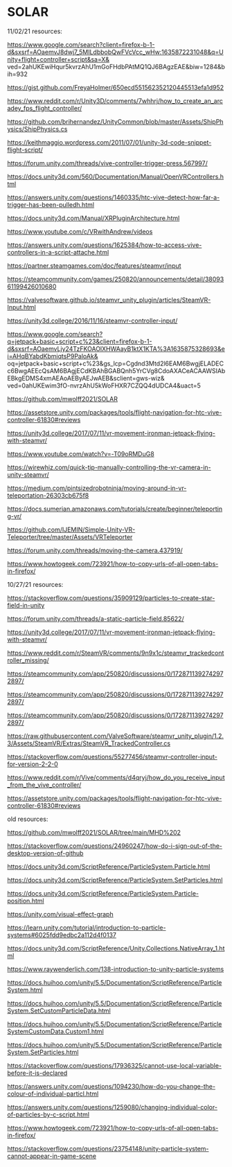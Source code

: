 # SOLAR

11/02/21 resources: 

https://www.google.com/search?client=firefox-b-1-d&sxsrf=AOaemvJ8dwj7_5MILdbbobQwFVcVcc_wHw:1635872231048&q=Unity+flight+controller+script&sa=X&
ved=2ahUKEwiHqur5kvrzAhU1mGoFHdbPAtMQ1QJ6BAgzEAE&biw=1284&bih=932

https://gist.github.com/FreyaHolmer/650ecd551562352120445513efa1d952

https://www.reddit.com/r/Unity3D/comments/7whhrj/how_to_create_an_arcadey_fps_flight_controller/

https://github.com/brihernandez/UnityCommon/blob/master/Assets/ShipPhysics/ShipPhysics.cs

https://keithmaggio.wordpress.com/2011/07/01/unity-3d-code-snippet-flight-script/

https://forum.unity.com/threads/vive-controller-trigger-press.567997/

https://docs.unity3d.com/560/Documentation/Manual/OpenVRControllers.html

https://answers.unity.com/questions/1460335/htc-vive-detect-how-far-a-trigger-has-been-pulledh.html

https://docs.unity3d.com/Manual/XRPluginArchitecture.html

https://www.youtube.com/c/VRwithAndrew/videos

https://answers.unity.com/questions/1625384/how-to-access-vive-controllers-in-a-script-attache.html

https://partner.steamgames.com/doc/features/steamvr/input

https://steamcommunity.com/games/250820/announcements/detail/3809361199426010680

https://valvesoftware.github.io/steamvr_unity_plugin/articles/SteamVR-Input.html

https://unity3d.college/2016/11/16/steamvr-controller-input/

https://www.google.com/search?q=jetpack+basic+script+c%23&client=firefox-b-1-d&sxsrf=AOaemvLjy24TzFKOAOlXHWAayB1ktX1KTA%3A1635875328693&ei=AHqBYabdKbmiqtsP9PaloAk&
oq=jetpack+basic+script+c%23&gs_lcp=Cgdnd3Mtd2l6EAM6BwgjELADECc6BwgAEEcQsAM6BAgjECdKBAhBGABQnh5YrCVg8CdoAXACeACAAWSIAbEBkgEDMS4xmAEAoAEByAEJwAEB&sclient=gws-wiz&
ved=0ahUKEwim3fO-nvrzAhU5kWoFHXR7CZQQ4dUDCA4&uact=5

https://github.com/mwolff2021/SOLAR

https://assetstore.unity.com/packages/tools/flight-navigation-for-htc-vive-controller-61830#reviews

https://unity3d.college/2017/07/11/vr-movement-ironman-jetpack-flying-with-steamvr/

https://www.youtube.com/watch?v=-T09oRMDuG8

https://wirewhiz.com/quick-tip-manually-controlling-the-vr-camera-in-unity-steamvr/

https://medium.com/pintsizedrobotninja/moving-around-in-vr-teleportation-26303cb675f8

https://docs.sumerian.amazonaws.com/tutorials/create/beginner/teleporting-vr/

https://github.com/IJEMIN/Simple-Unity-VR-Teleporter/tree/master/Assets/VRTeleporter

https://forum.unity.com/threads/moving-the-camera.437919/

https://www.howtogeek.com/723921/how-to-copy-urls-of-all-open-tabs-in-firefox/

10/27/21 resources: 

https://stackoverflow.com/questions/35909129/particles-to-create-star-field-in-unity

https://forum.unity.com/threads/a-static-particle-field.85622/

https://unity3d.college/2017/07/11/vr-movement-ironman-jetpack-flying-with-steamvr/

https://www.reddit.com/r/SteamVR/comments/9n9x1c/steamvr_trackedcontroller_missing/

https://steamcommunity.com/app/250820/discussions/0/1728711392742972897/

https://steamcommunity.com/app/250820/discussions/0/1728711392742972897/

https://steamcommunity.com/app/250820/discussions/0/1728711392742972897/

https://raw.githubusercontent.com/ValveSoftware/steamvr_unity_plugin/1.2.3/Assets/SteamVR/Extras/SteamVR_TrackedController.cs

https://stackoverflow.com/questions/55277456/steamvr-controller-input-for-version-2-2-0

https://www.reddit.com/r/Vive/comments/d4qryj/how_do_you_receive_input_from_the_vive_controller/

https://assetstore.unity.com/packages/tools/flight-navigation-for-htc-vive-controller-61830#reviews

old resources: 

https://github.com/mwolff2021/SOLAR/tree/main/MHD%202

https://stackoverflow.com/questions/24960247/how-do-i-sign-out-of-the-desktop-version-of-github

https://docs.unity3d.com/ScriptReference/ParticleSystem.Particle.html

https://docs.unity3d.com/ScriptReference/ParticleSystem.SetParticles.html

https://docs.unity3d.com/ScriptReference/ParticleSystem.Particle-position.html

https://unity.com/visual-effect-graph

https://learn.unity.com/tutorial/introduction-to-particle-systems#6025fdd9edbc2a112d4f0137

https://docs.unity3d.com/ScriptReference/Unity.Collections.NativeArray_1.html

https://www.raywenderlich.com/138-introduction-to-unity-particle-systems

https://docs.huihoo.com/unity/5.5/Documentation/ScriptReference/ParticleSystem.html

https://docs.huihoo.com/unity/5.5/Documentation/ScriptReference/ParticleSystem.SetCustomParticleData.html

https://docs.huihoo.com/unity/5.5/Documentation/ScriptReference/ParticleSystemCustomData.Custom1.html

https://docs.huihoo.com/unity/5.5/Documentation/ScriptReference/ParticleSystem.SetParticles.html

https://stackoverflow.com/questions/17936325/cannot-use-local-variable-before-it-is-declared

https://answers.unity.com/questions/1094230/how-do-you-change-the-colour-of-individual-particl.html

https://answers.unity.com/questions/1259080/changing-individual-color-of-particles-by-c-script.html

https://www.howtogeek.com/723921/how-to-copy-urls-of-all-open-tabs-in-firefox/

https://stackoverflow.com/questions/23754148/unity-particle-system-cannot-appear-in-game-scene
